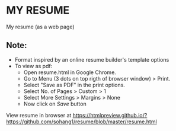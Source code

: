 # MY RESUME
My resume (as a web page)

## Note:
- Format inspired by an online resume builder's template options
- To view as pdf:
    - Open resume.html in Google Chrome.
    - Go to Menu (3 dots on top rigth of browser window) > Print.
    - Select "Save as PDF" in the print options.
    - Select No. of Pages > Custom > 1
    - Select More Settings > Margins > None
    - Now click on *Save* button

View resume in browser at https://htmlpreview.github.io/?https://github.com/sohang1/resume/blob/master/resume.html